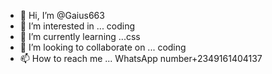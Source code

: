 - 👋 Hi, I’m @Gaius663
- 👀 I’m interested in ... coding 
- 🌱 I’m currently learning ...css
- 💞️ I’m looking to collaborate on ... coding 
- 📫 How to reach me ... WhatsApp number+2349161404137

<!---
Gaius663/Gaius663 is a ✨ special ✨ repository because its `README.md` (this file) appears on your GitHub profile.
You can click the Preview link to take a look at your changes.
--->
